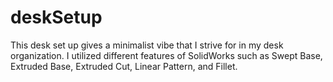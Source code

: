 # deskSetup
This desk set up gives a minimalist vibe that I strive for in my desk organization.
I utilized different features of SolidWorks such as Swept Base, Extruded Base, Extruded Cut, Linear Pattern, and Fillet. 
